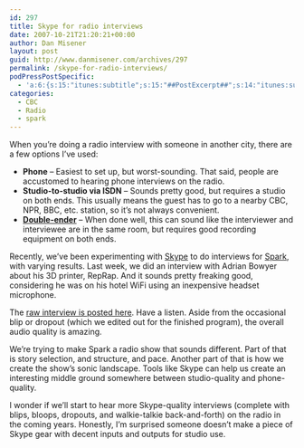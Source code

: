 ```yaml
---
id: 297
title: Skype for radio interviews
date: 2007-10-21T21:20:21+00:00
author: Dan Misener
layout: post
guid: http://www.danmisener.com/archives/297
permalink: /skype-for-radio-interviews/
podPressPostSpecific:
  - 'a:6:{s:15:"itunes:subtitle";s:15:"##PostExcerpt##";s:14:"itunes:summary";s:15:"##PostExcerpt##";s:15:"itunes:keywords";s:17:"##WordPressCats##";s:13:"itunes:author";s:10:"##Global##";s:15:"itunes:explicit";s:2:"No";s:12:"itunes:block";s:2:"No";}'
categories:
  - CBC
  - Radio
  - spark
---
```

When you&#8217;re doing a radio interview with someone in another city, there are a few options I&#8217;ve used:

  * **Phone** &#8211; Easiest to set up, but worst-sounding. That said, people are accustomed to hearing phone interviews on the radio.
  * **Studio-to-studio via ISDN** &#8211; Sounds pretty good, but requires a studio on both ends. This usually means the guest has to go to a nearby CBC, NPR, BBC, etc. station, so it&#8217;s not always convenient.
  * [**Double-ender**](http://en.wikipedia.org/wiki/Double-ender) &#8211; When done well, this can sound like the interviewer and interviewee are in the same room, but requires good recording equipment on both ends.

Recently, we&#8217;ve been experimenting with [Skype](http://www.cbc.ca/spark) to do interviews for [Spark](http://www.cbc.ca/spark), with varying results. Last week, we did an interview with Adrian Bowyer about his 3D printer, RepRap. And it sounds pretty freaking good, considering he was on his hotel WiFi using an inexpensive headset microphone.

The [raw interview is posted here](http://www.cbc.ca/spark/blog/2007/10/interview_with_adrian_bowyer_3.html). Have a listen. Aside from the occasional blip or dropout (which we edited out for the finished program), the overall audio quality is amazing.

We&#8217;re trying to make Spark a radio show that sounds different. Part of that is story selection, and structure, and pace. Another part of that is how we create the show&#8217;s sonic landscape. Tools like Skype can help us create an interesting middle ground somewhere between studio-quality and phone-quality.

I wonder if we&#8217;ll start to hear more Skype-quality interviews (complete with blips, bloops, dropouts, and walkie-talkie back-and-forth) on the radio in the coming years. Honestly, I&#8217;m surprised someone doesn&#8217;t make a piece of Skype gear with decent inputs and outputs for studio use.